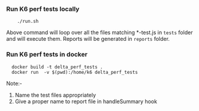 ### Run K6 perf tests locally

```shell
    ./run.sh
```

Above command will loop over all the files matching \*-test.js in `tests` folder and will execute them.
Reports will be generated in `reports` folder.

### Run K6 perf tests in docker

```shell
  docker build -t delta_perf_tests .
  docker run  -v $(pwd):/home/k6 delta_perf_tests
```

Note:-

1. Name the test files appropriately
2. Give a proper name to report file in handleSummary hook
